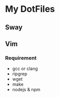 # My DotFiles


## Sway

## Vim

### Requirement

- gcc or clang
- ripgrep
- wget
- make
- nodejs & npm


